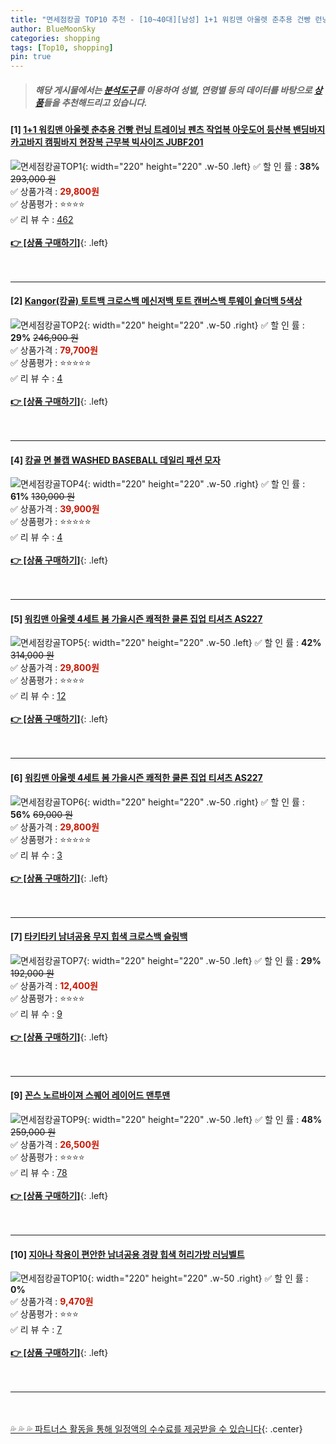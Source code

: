 ```yaml
---
title: "면세점캉골 TOP10 추천 - [10~40대][남성] 1+1 워킹맨 아울렛 춘추용 건빵 런닝 트레이닝 펜츠 작업복 아웃도어 등산복 밴딩바지 카고바지 캠핑바지 현장복 근무복 빅사이"
author: BlueMoonSky
categories: shopping
tags: [Top10, shopping]
pin: true
---
```


> ##### 해당 게시물에서는 [**분석도구**](https://itemscout.io/)를 이용하여 **성별**, **연령별** 등의 데이터를 바탕으로 [**상품**](https://link.coupang.com/a/baae76)들을 추천해드리고 있습니다.

#### [1] [1+1 워킹맨 아울렛 춘추용 건빵 런닝 트레이닝 펜츠 작업복 아웃도어 등산복 밴딩바지 카고바지 캠핑바지 현장복 근무복 빅사이즈 JUBF201](https://link.coupang.com/re/AFFSDP?lptag=AF5964186&subid=bluemoonsky6999&pageKey=6374660322&traceid=V0-153&itemId=13517141910&vendorItemId=80771149454)
![면세점캉골TOP1](https://thumbnail8.coupangcdn.com/thumbnails/remote/230x230ex/image/vendor_inventory/75ab/e40feb6ca1a1cab8cb214d4e4d438bd1afdea31ba08cbf20558bb9aa5623.jpg){: width="220" height="220" .w-50 .left}
✅ 할 인 률 : **38%** ~~<del class="base-price"> 293,000  </del>원~~<br>
✅ 상품가격 : <span style="color:#cb1400"> **29,800원** </span><br>
✅ 상품평가 : ⭐⭐⭐⭐<br>
✅ 리 뷰 수 : [462](https://link.coupang.com/re/AFFSDP?lptag=AF5964186&subid=bluemoonsky6999&pageKey=6374660322&traceid=V0-153&itemId=13517141910&vendorItemId=80771149454)<br>
<br>
[**👉  [상품 구매하기]**](https://link.coupang.com/re/AFFSDP?lptag=AF5964186&subid=bluemoonsky6999&pageKey=6374660322&traceid=V0-153&itemId=13517141910&vendorItemId=80771149454){: .left}
<br>
<br>
<br>

***

#### [2] [Kangor(캉골) 토트백 크로스백 메신저백 토트 캔버스백 투웨이 숄더백 5색상](https://link.coupang.com/re/AFFSDP?lptag=AF5964186&subid=bluemoonsky6999&pageKey=7541769445&traceid=V0-153&itemId=19827994910&vendorItemId=86929847026)
![면세점캉골TOP2](https://thumbnail8.coupangcdn.com/thumbnails/remote/230x230ex/image/vendor_inventory/c177/1181272f685d3fd77224c579e8150252b237114876a737fcd42c4ac87126.jpg){: width="220" height="220" .w-50 .right}
✅ 할 인 률 : **29%** ~~<del class="base-price"> 246,900  </del>원~~<br>
✅ 상품가격 : <span style="color:#cb1400"> **79,700원** </span><br>
✅ 상품평가 : ⭐⭐⭐⭐⭐<br>
✅ 리 뷰 수 : [4](https://link.coupang.com/re/AFFSDP?lptag=AF5964186&subid=bluemoonsky6999&pageKey=7541769445&traceid=V0-153&itemId=19827994910&vendorItemId=86929847026)<br>
<br>
[**👉  [상품 구매하기]**](https://link.coupang.com/re/AFFSDP?lptag=AF5964186&subid=bluemoonsky6999&pageKey=7541769445&traceid=V0-153&itemId=19827994910&vendorItemId=86929847026){: .left}
<br>
<br>
<br>

***

#### [4] [캉골 면 볼캡 WASHED BASEBALL 데일리 패션 모자](https://link.coupang.com/re/AFFSDP?lptag=AF5964186&subid=bluemoonsky6999&pageKey=6988610130&traceid=V0-153&itemId=17096921511&vendorItemId=85364300458)
![면세점캉골TOP4](https://thumbnail7.coupangcdn.com/thumbnails/remote/230x230ex/image/vendor_inventory/515a/b085aa7dd4ea69dd200baa42fa3cca8031d98b46e91b49ac9782d755b7e6.jpg){: width="220" height="220" .w-50 .right}
✅ 할 인 률 : **61%** ~~<del class="base-price"> 130,000  </del>원~~<br>
✅ 상품가격 : <span style="color:#cb1400"> **39,900원** </span><br>
✅ 상품평가 : ⭐⭐⭐⭐⭐<br>
✅ 리 뷰 수 : [4](https://link.coupang.com/re/AFFSDP?lptag=AF5964186&subid=bluemoonsky6999&pageKey=6988610130&traceid=V0-153&itemId=17096921511&vendorItemId=85364300458)<br>
<br>
[**👉  [상품 구매하기]**](https://link.coupang.com/re/AFFSDP?lptag=AF5964186&subid=bluemoonsky6999&pageKey=6988610130&traceid=V0-153&itemId=17096921511&vendorItemId=85364300458){: .left}
<br>
<br>
<br>

***

#### [5] [워킹맨 아울렛 4세트 봄 가을시즌 쾌적한 쿨론 집업 티셔츠 AS227](https://link.coupang.com/re/AFFSDP?lptag=AF5964186&subid=bluemoonsky6999&pageKey=7297121657&traceid=V0-153&itemId=18664195184&vendorItemId=86716980980)
![면세점캉골TOP5](https://thumbnail9.coupangcdn.com/thumbnails/remote/230x230ex/image/vendor_inventory/63fe/78879f0df456e30f5fd2016e72d50c1a7b7fff0fdde7dba6318780e2fee1.jpg){: width="220" height="220" .w-50 .left}
✅ 할 인 률 : **42%** ~~<del class="base-price"> 314,000  </del>원~~<br>
✅ 상품가격 : <span style="color:#cb1400"> **29,800원** </span><br>
✅ 상품평가 : ⭐⭐⭐⭐<br>
✅ 리 뷰 수 : [12](https://link.coupang.com/re/AFFSDP?lptag=AF5964186&subid=bluemoonsky6999&pageKey=7297121657&traceid=V0-153&itemId=18664195184&vendorItemId=86716980980)<br>
<br>
[**👉  [상품 구매하기]**](https://link.coupang.com/re/AFFSDP?lptag=AF5964186&subid=bluemoonsky6999&pageKey=7297121657&traceid=V0-153&itemId=18664195184&vendorItemId=86716980980){: .left}
<br>
<br>
<br>

***

#### [6] [워킹맨 아울렛 4세트 봄 가을시즌 쾌적한 쿨론 집업 티셔츠 AS227](https://link.coupang.com/re/AFFSDP?lptag=AF5964186&subid=bluemoonsky6999&pageKey=7297121657&traceid=V0-153&itemId=18664195181&vendorItemId=86716981143)
![면세점캉골TOP6](https://thumbnail9.coupangcdn.com/thumbnails/remote/230x230ex/image/vendor_inventory/1973/7b6b3dc6b47ba855a87a2dc6e1b8ce8a35147783df2445bea04dba49f17f.jpg){: width="220" height="220" .w-50 .right}
✅ 할 인 률 : **56%** ~~<del class="base-price"> 69,000  </del>원~~<br>
✅ 상품가격 : <span style="color:#cb1400"> **29,800원** </span><br>
✅ 상품평가 : ⭐⭐⭐⭐⭐<br>
✅ 리 뷰 수 : [3](https://link.coupang.com/re/AFFSDP?lptag=AF5964186&subid=bluemoonsky6999&pageKey=7297121657&traceid=V0-153&itemId=18664195181&vendorItemId=86716981143)<br>
<br>
[**👉  [상품 구매하기]**](https://link.coupang.com/re/AFFSDP?lptag=AF5964186&subid=bluemoonsky6999&pageKey=7297121657&traceid=V0-153&itemId=18664195181&vendorItemId=86716981143){: .left}
<br>
<br>
<br>

***

#### [7] [타키타키 남녀공용 무지 힙색 크로스백 슬링백](https://link.coupang.com/re/AFFSDP?lptag=AF5964186&subid=bluemoonsky6999&pageKey=6741862122&traceid=V0-153&itemId=15739948754&vendorItemId=85216504884)
![면세점캉골TOP7](https://thumbnail7.coupangcdn.com/thumbnails/remote/230x230ex/image/vendor_inventory/499c/cace860376302e2c7c6501d8bdf8b5891ae26089cfff1ba63c3d79c87707.jpg){: width="220" height="220" .w-50 .left}
✅ 할 인 률 : **29%** ~~<del class="base-price"> 192,000  </del>원~~<br>
✅ 상품가격 : <span style="color:#cb1400"> **12,400원** </span><br>
✅ 상품평가 : ⭐⭐⭐⭐<br>
✅ 리 뷰 수 : [9](https://link.coupang.com/re/AFFSDP?lptag=AF5964186&subid=bluemoonsky6999&pageKey=6741862122&traceid=V0-153&itemId=15739948754&vendorItemId=85216504884)<br>
<br>
[**👉  [상품 구매하기]**](https://link.coupang.com/re/AFFSDP?lptag=AF5964186&subid=bluemoonsky6999&pageKey=6741862122&traceid=V0-153&itemId=15739948754&vendorItemId=85216504884){: .left}
<br>
<br>
<br>

***

#### [9] [꼰스 노르바이져 스퀘어 레이어드 맨투맨](https://link.coupang.com/re/AFFSDP?lptag=AF5964186&subid=bluemoonsky6999&pageKey=1179979679&traceid=V0-153&itemId=2159741568&vendorItemId=82345206087)
![면세점캉골TOP9](https://thumbnail7.coupangcdn.com/thumbnails/remote/230x230ex/image/vendor_inventory/edd9/5a0c6296194958c96434279f83d8cd945663b61100d59d8d1eb424cafa79.jpg){: width="220" height="220" .w-50 .left}
✅ 할 인 률 : **48%** ~~<del class="base-price"> 259,000  </del>원~~<br>
✅ 상품가격 : <span style="color:#cb1400"> **26,500원** </span><br>
✅ 상품평가 : ⭐⭐⭐⭐<br>
✅ 리 뷰 수 : [78](https://link.coupang.com/re/AFFSDP?lptag=AF5964186&subid=bluemoonsky6999&pageKey=1179979679&traceid=V0-153&itemId=2159741568&vendorItemId=82345206087)<br>
<br>
[**👉  [상품 구매하기]**](https://link.coupang.com/re/AFFSDP?lptag=AF5964186&subid=bluemoonsky6999&pageKey=1179979679&traceid=V0-153&itemId=2159741568&vendorItemId=82345206087){: .left}
<br>
<br>
<br>

***

#### [10] [지아나 착용이 편안한 남녀공용 경량 힙색 허리가방 러닝벨트](https://link.coupang.com/re/AFFSDP?lptag=AF5964186&subid=bluemoonsky6999&pageKey=7199575439&traceid=V0-153&itemId=18195227703&vendorItemId=85343961845)
![면세점캉골TOP10](https://thumbnail8.coupangcdn.com/thumbnails/remote/230x230ex/image/vendor_inventory/9013/62e55ac3d807dca7391ae489c531241d088c038e503b791fc7f56c27f662.jpg){: width="220" height="220" .w-50 .right}
✅ 할 인 률 : **0%** <br>
✅ 상품가격 : <span style="color:#cb1400"> **9,470원** </span><br>
✅ 상품평가 : ⭐⭐⭐<br>
✅ 리 뷰 수 : [7](https://link.coupang.com/re/AFFSDP?lptag=AF5964186&subid=bluemoonsky6999&pageKey=7199575439&traceid=V0-153&itemId=18195227703&vendorItemId=85343961845)<br>
<br>
[**👉  [상품 구매하기]**](https://link.coupang.com/re/AFFSDP?lptag=AF5964186&subid=bluemoonsky6999&pageKey=7199575439&traceid=V0-153&itemId=18195227703&vendorItemId=85343961845){: .left}
<br>
<br>
<br>

***
<br><br>[💦 💦 💦 파트너스 활동을 통해 일정액의 수수료를 제공받을 수 있습니다](https://link.coupang.com/a/baae76){: .center}